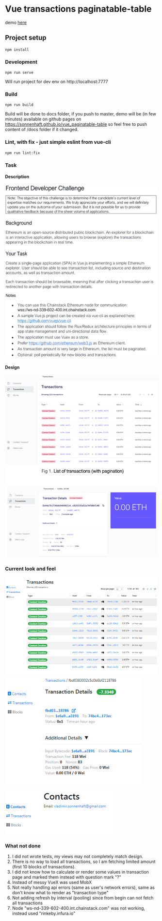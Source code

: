 # Vue transactions paginatable-table

demo [here](https://sonnenhaft.github.io/vue_paginatable-table) 

## Project setup
```
npm install
```

### Development
```
npm run serve
```
Will run project for dev env on http://localhost:7777 

### Build
```
npm run build
```

Build will be done to docs folder, if you push to master, demo will be (in few minutes) available on github pages on https://sonnenhaft.github.io/vue_paginatable-table so feel free to push content of /docs folder if it changed.

### Lint, with fix - just simple eslint from vue-cli
```
npm run lint:fix
```
### Task

#### Description
![task](task/task.png)

#### Design
![design](task/design.png)

### Current look and feel
![transactions](task/transactions-page.png)
![transaction](task/transaction-page.png)
![contacts](task/contacts-page.png)

### What not done
1. I did not wrote tests, my views may not completely match design.
2. There is no way to load all transactions, so I am fetching limited amount (first 10 blocks of transactions).
3. I did not know how to calculate or render some values in transaction page and marked them instead with question mark "?"
4. Instead of messy VueX was used MobX
5. Not really handling api errors (same as user's network errors), same as don't know what to render as "transaction type"
6. Not adding refresh by interval (pooling) since from begin can not fetch all transactions 
7. Node "ws-nd-339-602-400.int.chainstack.com" was not working, instead used "rinkeby.infura.io"